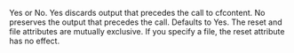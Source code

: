 Yes or No. Yes discards output that precedes the call to cfcontent. No preserves the output that precedes the call. Defaults to Yes. The reset
		and file attributes are mutually exclusive. If you specify a file, the reset attribute has no effect.